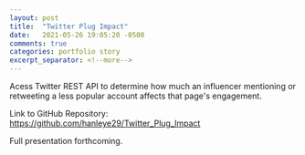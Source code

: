 ```yaml
---
layout: post
title:  "Twitter Plug Impact"
date:   2021-05-26 19:05:20 -0500
comments: true
categories: portfolio story
excerpt_separator: <!--more-->
---
```


Acess Twitter REST API to determine how much an influencer mentioning or retweeting a less popular account affects that page's engagement.
<!--more-->
Link to GitHub Repository: https://github.com/hanleye29/Twitter_Plug_Impact

Full presentation forthcoming.
